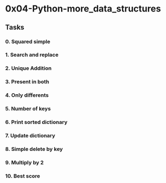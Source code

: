 # 0x04-Python-more_data_structures

## Tasks

### 0. Squared simple

### 1. Search and replace

### 2. Unique Addition

### 3. Present in both

### 4. Only differents

### 5. Number of keys

### 6. Print sorted dictionary

### 7. Update dictionary

### 8. Simple delete by key

### 9. Multiply by 2

### 10. Best score
